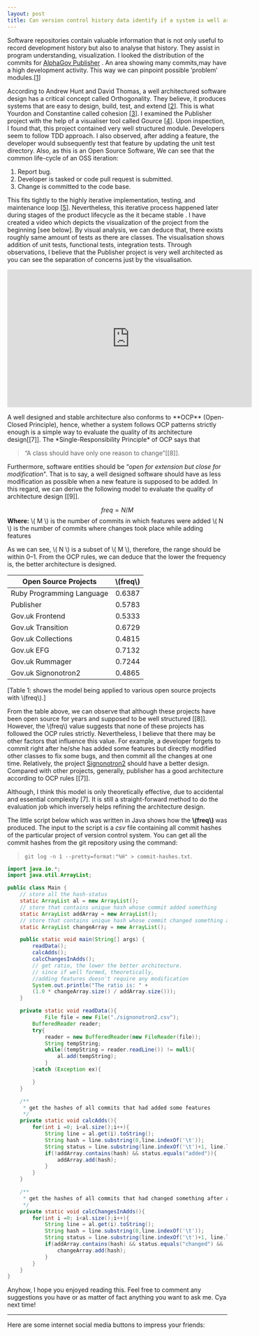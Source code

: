 ```yaml
---
layout: post
title: Can version control history data identify if a system is well architected?
---
```



Software repositories contain valuable information that is not only useful to record development history but also to analyse that history. They assist in program understanding, visualization. I looked the distribution of the commits for [AlphaGov Publisher](https://github.com/alphagov/publisher) . An area showing many commits,may have a high development activity. This way we can pinpoint possible ’problem’ modules.[[1]]

According to Andrew Hunt and David Thomas, a well architectured software design has a critical concept called Orthogonality. They believe, it produces systems that are easy to design, build, test, and extend [[2]]. This is what Yourdon and Constantine called cohesion [[3]]. I examined the Publisher project with the help of a visualiser tool called Gource [[4]]. Upon inspection, I found that, this project contained very well structured module. Developers seem to follow TDD approach. I also observed, after adding a feature, the developer would subsequently test that feature by updating the unit test directory. Also, as this is an Open Source Software, We can see that the common life-cycle of an OSS iteration:

 1. Report bug.
 2. Developer is tasked or code pull request is submitted.
 3. Change is committed to the code base.

This fits tightly to the highly iterative implementation, testing, and maintenance loop [[5]]. Nevertheless, this iterative process happened later during stages of the product lifecycle as the it became stable . I have created a video which depicts the visualization of the project from the beginning [see below]. By visual analysis, we can deduce that, there exists roughly same amount of tests as there are classes. The visualisation shows addition of unit tests, functional tests, integration tests. Through observations, I believe that the Publisher project is very well architected as you can see the separation of concerns just by the visualisation.
<p align="center">
<iframe width="560" height="315" src="https://www.youtube.com/embed/Nm8RbKennWg" frameborder="0" allowfullscreen></iframe>
</p>
A well designed and stable architecture also conforms to **OCP** (Open-Closed Principle), hence, whether a system follows OCP patterns strictly enough is a simple way to evaluate the quality of its architecture design[[7]]. The *Single-Responsibility Principle* of OCP says that 

> “A class should have only one reason to change”[[8]]. 

Furthermore, software entities should be “*open for extension but close for modification*". That is to say, a well designed software should have as less modification as possible when a new feature is supposed to be added. In this regard, we can derive the following model to evaluate the quality of architecture design [[9]].

$$
freq = N/M
$$
**Where:**
\\( M \\) is the number of commits in which features were added
\\( N \\) is the number of commits where changes took place while adding features

As we can see, \\( N \\) is a subset of \\( M \\), therefore, the range should be within 0–1. From the OCP rules, we can deduce that the lower the frequency is, the better architecture is designed.


| Open Source Projects          |  **\\(freq\\)**     |
|---------------------------    |:------:   |
| Ruby Programming Language     | 0.6387    |
| Publisher                     | 0.5783    |
| Gov.uk Frontend               | 0.5333    |
| Gov.uk Transition             | 0.6729    |
| Gov.uk Collections            | 0.4815    |
| Gov.uk EFG                    | 0.7132    |
| Gov.uk Rummager               | 0.7244    |
| Gov.uk Signonotron2           | 0.4865    |
[Table 1: shows the model being applied to various open source projects with \\(freq\\).]


From the table above, we can observe that although these projects have been open source for years and supposed to be well structured [[8]]. However, the \\(freq\\) value suggests that none of these projects has followed the OCP rules strictly. Nevertheless, I believe that there may be other factors that influence this value. For example, a developer forgets to commit right after he/she has added some features but directly modified other classes to fix some bugs, and then commit all the changes at one time. Relatively, the project [Signonotron2](https://github.com/alphagov/signonotron2) should have a better design. Compared with other projects, generally, publisher has a good architecture according to OCP rules [[7]].

Although, I think this model is only theoretically effective, due to accidental and essential complexity [7]. It is still a straight-forward method to do the evaluation job which inversely helps refining the architecture design.

The little script below which was written in Java shows how the **\\(freq\\)** was produced. The input to the script is a *csv* file containing all commit hashes of the particular project of version control system. You can get all the commit hashes from the git repository using the command:
> `git log -n 1 --pretty=format:"%H" > commit-hashes.txt`.


```java
import java.io.*;
import java.util.ArrayList;

public class Main {
    // store all the hash-status
    static ArrayList al = new ArrayList(); 
    // store that contains unique hash whose commit added something
    static ArrayList addArray = new ArrayList();
    // store that contains unique hash whose commit changed something after
    static ArrayList changeArray = new ArrayList();

    public static void main(String[] args) {
        readData();
        calcAdds();
        calcChangesInAdds();
        // get ratio, the lower the better architecture.
        // since if well formed, theoretically, 
        //adding features doesn't require any modification
        System.out.println("The ratio is: " + 
        (1.0 * changeArray.size() / addArray.size()));
    }

    private static void readData(){
            File file = new File("./signonotron2.csv");
        BufferedReader reader;
        try{
            reader = new BufferedReader(new FileReader(file));
            String tempString;
            while((tempString = reader.readLine()) != null){
                al.add(tempString);
            }
        }catch (Exception ex){

        }
    }

    /**
     * get the hashes of all commits that had added some features
     */
    private static void calcAdds(){
        for(int i =0; i<al.size();i++){
            String line = al.get(i).toString();
            String hash = line.substring(0,line.indexOf('\t'));
            String status = line.substring(line.indexOf('\t')+1, line.length());
            if(!addArray.contains(hash) && status.equals("added")){
                addArray.add(hash);
            }
        }
    }

    /**
     * get the hashes of all commits that had changed something after adding features
     */
    private static void calcChangesInAdds(){
        for(int i =0; i<al.size();i++){
            String line = al.get(i).toString();
            String hash = line.substring(0,line.indexOf('\t'));
            String status = line.substring(line.indexOf('\t')+1, line.length());
            if(addArray.contains(hash) && status.equals("changed") && !changeArray.contains(hash)){
                changeArray.add(hash);
            }
        }
    }
}
```

Anyhow, I hope you enjoyed reading this. Feel free to comment any suggestions you have or as matter of fact anything you want to ask me. Cya next time!

  [1]: http://swerl.tudelft.nl/twiki/pub/Main/KoenEgelink/Masters_Thesis_Koen_Egelink_PUBLIC_BANNER.pdf "K. Egelink, Multi-Version Software Analysis to Detect Architectural Mismatches."
  [2]: http://www.amazon.co.uk/The-Pragmatic-Programmer-Andrew-Hunt/dp/020161622X "A. Hunt and D. Thomas, The Pragmatic Programmer: From Journeyman to Master."
  [3]: http://dl.acm.org/citation.cfm?id=578522 "Structured design : fundamentals of a discipline of computer program and systems design"
  [4]: https://github.com/acaudwell/Gource "Gource"
  [5]: http://dl.acm.org/citation.cfm?id=2656440 "Software architecture model driven reverse engineering approach to open source software development"
  [6]: https://www.youtube.com/watch?v=Nm8RbKennWg "Gource on publisher alphagov"
  [^7]: https://worrydream.com/refs/Brooks-NoSilverBullet.pdf "Essence and accidents of software engineering"
  [8]: https://www.gov.uk/service-manual/making-software/open-source.html "Using open source software"
  
---
Here are some internet social media buttons to impress your friends: 
